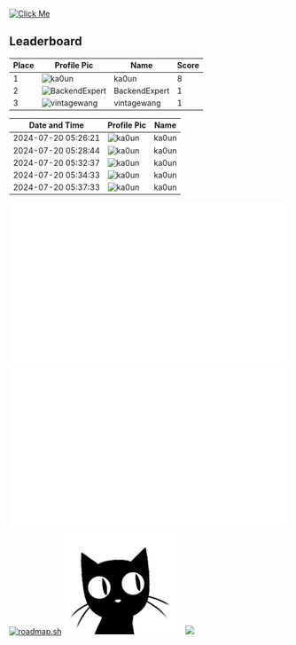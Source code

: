 
[![Click Me](https://via.placeholder.com/200)](https://github.com/ka0un/ka0un/issues/new?title=Cookie+Click&body=I+clicked+the+cookie!)

## Leaderboard

<!-- LEADERBOARD_START -->
| Place | Profile Pic | Name | Score |
|-------|-------------|------|-------|
| 1 | ![ka0un](https://github.com/ka0un.png?size=40) | ka0un |  8 |
| 2 | ![BackendExpert](https://github.com/BackendExpert.png?size=40) | BackendExpert |  1 |
| 3 | ![vintagewang](https://github.com/vintagewang.png?size=40) | vintagewang |  1 |


<!-- LAST_START -->
| Date and Time | Profile Pic | Name |
|--------------|-------------|------|
| 2024-07-20 05:26:21 | ![ka0un](https://github.com/ka0un.png?size=40) | ka0un |
| 2024-07-20 05:28:44 | ![ka0un](https://github.com/ka0un.png?size=40) | ka0un |
| 2024-07-20 05:32:37 | ![ka0un](https://github.com/ka0un.png?size=40) | ka0un |
| 2024-07-20 05:34:33 | ![ka0un](https://github.com/ka0un.png?size=40) | ka0un |
| 2024-07-20 05:37:33 | ![ka0un](https://github.com/ka0un.png?size=40) | ka0un |

![](https://raw.githubusercontent.com/ka0un/profilestats/master/generated/overview.svg#gh-dark-mode-only) ![](https://raw.githubusercontent.com/ka0un/profilestats/master/generated/languages.svg#gh-dark-mode-only) 
[![roadmap.sh](https://roadmap.sh/card/wide/644a81e7e27257737498eefa?variant=dark&roadmaps=java%2Cbackend%2Cspring-boot%2Csoftware-design-architecture)](https://roadmap.sh/u/aaa) ![](https://github.com/ka0un/CalC/blob/main/cat.gif?raw=true)
![](https://hit.yhype.me/github/profile?user_id=88395585)




